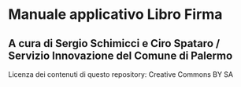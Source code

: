 # Manuale applicativo Libro Firma
## A cura di Sergio Schimicci e Ciro Spataro / Servizio Innovazione del Comune di Palermo

Licenza dei contenuti di questo repository: Creative Commons BY SA 


